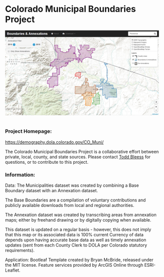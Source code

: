 Colorado Municipal Boundaries Project
========

<img src="assets/img/app.png" /><br /><br />

### Project Homepage:
https://demography.dola.colorado.gov/CO_Muni/


The Colorado Municipal Boundaries Project is a collaborative effort between private, local, county, and state sources. Please contact [Todd Bleess](mailto:Todd.Bleess@state.co.us) for questions, or to contribute to this project.

### Information:
Data:  The Municipalities dataset was created by combining a Base Boundary dataset with an Annexation dataset.

The Base Boundaries are a compilation of voluntary contributions and publicly available downloads from local and regional authorities.

The Annexation dataset was created by transcribing areas from annexation maps; either by freehand drawing or by digitally copying when available.

This dataset is updated on a regular basis - however, this does not imply that this map or its associated data is 100% current Currency of data depends upon having accurate base data as well as timely annexation updates (sent from each County Clerk to DOLA per Colorado statutory requirements).

Application:  Bootleaf Template created by Bryan McBride, released under the MIT license. Feature services provided by ArcGIS Online through ESRI-Leaflet.
